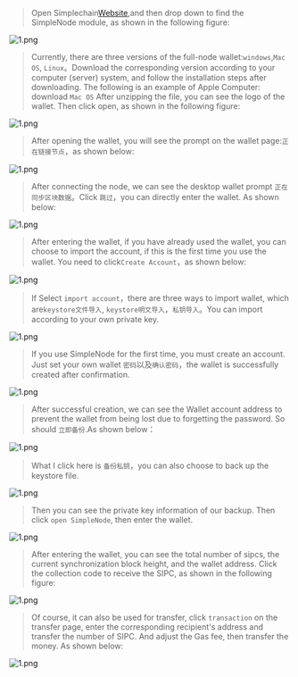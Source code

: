 > Open Simplechain[Website](https://www.simplechain.com),and then drop down to find the SimpleNode module, as shown in the following figure:


![1.png](41.0.png)


> Currently, there are three versions of the full-node wallet:`windows`,`Mac OS`, `Linux`。Download the corresponding version according to your computer (server) system, and follow the installation steps after downloading. The following is an example of Apple Computer: download `Mac OS` After unzipping the file, you can see the logo of the wallet. Then click open, as shown in the following figure:

![1.png](41.1.png)


> After opening the wallet, you will see the prompt on the wallet page:`正在链接节点`，as shown below:


![1.png](41.2.jpeg)


> After connecting the node, we can see the desktop wallet prompt `正在同步区块数据`。Click `跳过`，you can directly enter the wallet. As shown below:


![1.png](41.3.jpeg)


> After entering the wallet, if you have already used the wallet, you can choose to import the account, if this is the first time you use the wallet. You need to click`Create Account`，as shown below:


![1.png](41.4.jpeg)


> If Select `import account`，there are three ways to import wallet, which are`keystore文件导入`, `keystore明文导入`，`私钥导入`。You can import according to your own private key.


![1.png](41.5.jpeg)


> If you use SimpleNode for the first time, you must create an account. Just set your own wallet `密码`以及`确认密码`，the wallet is successfully created after confirmation.

![1.png](41.6.jpeg)


> After successful creation, we can see the Wallet account address to prevent the wallet from being lost due to forgetting the password. So should `立即备份`.As shown below：


![1.png](41.7.jpeg)


> What I click here is `备份私钥`，you can also choose to back up the keystore file.

![1.png](41.8.jpeg)

> Then you can see the private key information of our backup. Then click `open SimpleNode`, then enter the wallet.

![1.png](41.9.jpeg)

> After entering the wallet, you can see the total number of sipcs, the current synchronization block height, and the wallet address. Click the collection code to receive the SIPC, as shown in the following figure:

![1.png](41.10.png)

> Of course, it can also be used for transfer, click `transaction` on the transfer page, enter the corresponding recipient's address and transfer the number of SIPC. And adjust the Gas fee, then transfer the money. As shown below:

![1.png](41.11.png)


